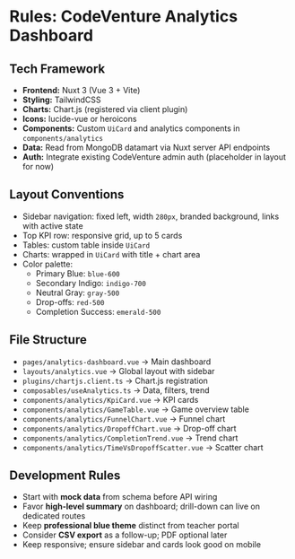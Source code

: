 # Rules: CodeVenture Analytics Dashboard

## Tech Framework
- **Frontend:** Nuxt 3 (Vue 3 + Vite)
- **Styling:** TailwindCSS
- **Charts:** Chart.js (registered via client plugin)
- **Icons:** lucide-vue or heroicons
- **Components:** Custom `UiCard` and analytics components in `components/analytics`
- **Data:** Read from MongoDB datamart via Nuxt server API endpoints
- **Auth:** Integrate existing CodeVenture admin auth (placeholder in layout for now)

## Layout Conventions
- Sidebar navigation: fixed left, width `280px`, branded background, links with active state
- Top KPI row: responsive grid, up to 5 cards
- Tables: custom table inside `UiCard`
- Charts: wrapped in `UiCard` with title + chart area
- Color palette:
  - Primary Blue: `blue-600`
  - Secondary Indigo: `indigo-700`
  - Neutral Gray: `gray-500`
  - Drop-offs: `red-500`
  - Completion Success: `emerald-500`

## File Structure
- `pages/analytics-dashboard.vue` → Main dashboard
- `layouts/analytics.vue` → Global layout with sidebar
- `plugins/chartjs.client.ts` → Chart.js registration
- `composables/useAnalytics.ts` → Data, filters, trend
- `components/analytics/KpiCard.vue` → KPI cards
- `components/analytics/GameTable.vue` → Game overview table
- `components/analytics/FunnelChart.vue` → Funnel chart
- `components/analytics/DropoffChart.vue` → Drop-off chart
- `components/analytics/CompletionTrend.vue` → Trend chart
- `components/analytics/TimeVsDropoffScatter.vue` → Scatter chart

## Development Rules
- Start with **mock data** from schema before API wiring
- Favor **high-level summary** on dashboard; drill-down can live on dedicated routes
- Keep **professional blue theme** distinct from teacher portal
- Consider **CSV export** as a follow-up; PDF optional later
- Keep responsive; ensure sidebar and cards look good on mobile
